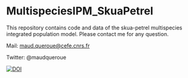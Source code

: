 # MultispeciesIPM_SkuaPetrel
This repository contains code and data of the skua-petrel multispecies integrated population model. Please contact me for any question.

Mail: maud.queroue@cefe.cnrs.fr

Twitter: @maudqueroue

[![DOI](https://zenodo.org/badge/274996245.svg)](https://zenodo.org/badge/latestdoi/274996245)
